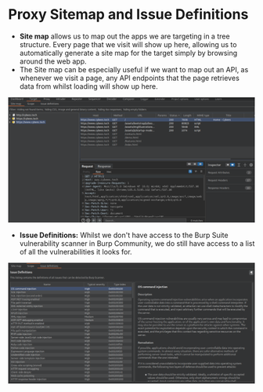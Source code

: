 # Proxy Sitemap and Issue Definitions

- **Site map** allows us to map out the apps we are targeting in a tree structure. Every page that we visit will show up here, allowing us to automatically generate a site map for the target simply by browsing around the web app. 
- The Site map can be especially useful if we want to map out an API, as whenever we visit a page, any API endpoints that the page retrieves data from whilst loading will show up here.

![images/target_sitemap.png](https://raw.githubusercontent.com/aatharvauti/burpsuite/main/images/target_sitemap.png)

- **Issue Definitions:** Whilst we don't have access to the Burp Suite vulnerability scanner in Burp Community, we do still have access to a list of all the vulnerabilities it looks for.

![images/target_issuedefinitions.png](https://raw.githubusercontent.com/aatharvauti/burpsuite/main/images/target_issuedefinitions.png)
